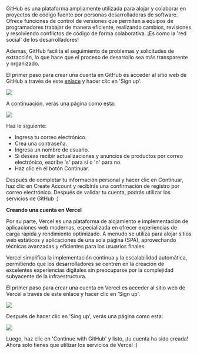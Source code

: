 GitHub es una plataforma ampliamente utilizada para alojar y colaborar en proyectos de código fuente por personas desarrolladoras de software. Ofrece funciones de control de versiones que permiten a equipos de programadores trabajar de manera eficiente, realizando cambios, revisiones y resolviendo conflictos de código de forma colaborativa. ¡Es como la 'red social' de los desarrolladores!

Además, GitHub facilita el seguimiento de problemas y solicitudes de extracción, lo que hace que el proceso de desarrollo sea más transparente y organizado.

El primer paso para crear una cuenta en GitHub es acceder al sitio web de GitHub a través de este [enlace](https://github.com/) y hacer clic en 'Sign up'.

![](https://caelum-online-public.s3.amazonaws.com/ESP-2035-L%C3%B3gica+de+programaci%C3%B3n%3A+explorar+funciones+y+listas/github.png)

A continuación, verás una página como esta:

![](https://caelum-online-public.s3.amazonaws.com/ESP-2035-L%C3%B3gica+de+programaci%C3%B3n%3A+explorar+funciones+y+listas/5.2incripcion_git_1.png)

Haz lo siguiente:

- Ingresa tu correo electrónico.
- Crea una contraseña.
- Ingresa un nombre de usuario.
- Si deseas recibir actualizaciones y anuncios de productos por correo electrónico, escribe 's' para sí o 'n' para no.
- Haz clic en el botón Continuar.

Después de completar tu información personal y hacer clic en Continuar, haz clic en Create Account y recibirás una confirmación de registro por correo electrónico. Después de validar tu cuenta, podrás utilizar los servicios de GitHub :)

**Creando una cuenta en Vercel**

Por su parte, Vercel es una plataforma de alojamiento e implementación de aplicaciones web modernas, especializada en ofrecer experiencias de carga rápida y rendimiento optimizado. A menudo se utiliza para alojar sitios web estáticos y aplicaciones de una sola página (SPA), aprovechando técnicas avanzadas y eficientes para los usuarios finales.

Vercel simplifica la implementación continua y la escalabilidad automática, permitiendo que los desarrolladores se centren en la creación de excelentes experiencias digitales sin preocuparse por la complejidad subyacente de la infraestructura.

El primer paso para crear una cuenta en Vercel es acceder al sitio web de Vercel a través de este enlace y hacer clic en 'Sign up'.

![](https://caelum-online-public.s3.amazonaws.com/ESP-2035-L%C3%B3gica+de+programaci%C3%B3n%3A+explorar+funciones+y+listas/5.2inscripcion_vercel.png)

Después de hacer clic en 'Sing up', verás una página como esta:

![](https://caelum-online-public.s3.amazonaws.com/ESP-2035-L%C3%B3gica+de+programaci%C3%B3n%3A+explorar+funciones+y+listas/5.2inscripcion_vercel1.png)

Luego, haz clic en 'Continue with GitHub' y listo, ¡tu cuenta ha sido creada! Ahora solo tienes que utilizar los servicios de Vercel :)